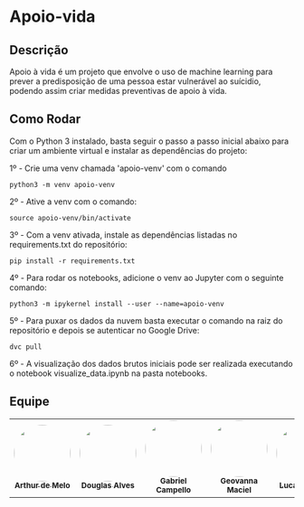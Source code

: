 # Apoio-vida

## Descrição 

Apoio à vida é um projeto que envolve o uso de machine learning para prever a predisposição de uma pessoa estar vulnerável ao suícidio, podendo assim criar medidas preventivas de apoio à vida.

## Como Rodar

Com o Python 3 instalado, basta seguir o passo a passo inicial abaixo para criar um ambiente virtual e instalar as dependências do projeto:

1º - Crie uma venv chamada 'apoio-venv' com o comando 

```
python3 -m venv apoio-venv
```

2º - Ative a venv com o comando:

```
source apoio-venv/bin/activate
```

3º - Com a venv ativada, instale as dependências listadas no requirements.txt do repositório:

```
pip install -r requirements.txt
```

4º - Para rodar os notebooks, adicione o venv ao Jupyter com o seguinte comando:

```
python3 -m ipykernel install --user --name=apoio-venv
```

5º - Para puxar os dados da nuvem basta executar o comando na raiz do repositório e depois se autenticar no Google Drive:

```
dvc pull
```

6º - A visualização dos dados brutos iniciais pode ser realizada executando o notebook visualize_data.ipynb na pasta notebooks.

## Equipe

<table>
  <tr>
    <td align="center"><a href="https://github.com/arthurmlv"><img style="border-radius: 50%;" src="https://avatars.githubusercontent.com/u/109696650?v=4" width="100px;" alt=""/><br /><sub><b>Arthur de Melo</b></sub></a><br />
    <td align="center"><a href="https://github.com/dougAlvs"><img style="border-radius: 50%;" src="https://avatars.githubusercontent.com/u/98109429?v=4" width="100px;" alt=""/><br /><sub><b>Douglas Alves</b></sub></a><br /><a href="Link git" title="Rocketseat"></a></td>
    <td align="center"><a href="https://github.com/g16c"><img style="border-radius: 50%;" src="https://avatars.githubusercontent.com/u/90865675?v=4" width="100px;" alt=""/><br /><sub><b>Gabriel Campello</b></sub></a><br /><a href="Link git" title="Rocketseat"></a></td>
        <td align="center"><a href="https://github.com/manuziny"><img style="border-radius: 50%;" src="https://avatars.githubusercontent.com/u/88348637?v=4" width="100px;" alt=""/><br /><sub><b>Geovanna Maciel</b></sub></a><br />
        <td align="center"><a href="https://github.com/bottinolucas"><img style="border-radius: 50%;" src="https://avatars.githubusercontent.com/u/101297130?v=4" width="100px;" alt=""/><br /><sub><b>Lucas Bottino</b></sub></a><br />
    <td align="center"><a href="https://github.com/joseluis-rt"><img style="border-radius: 50%;" src="https://avatars.githubusercontent.com/u/78660807?v=4" width="100px;" alt=""/><br /><sub><b>José Luís</b></sub></a><br />
  </tr>
</table>
